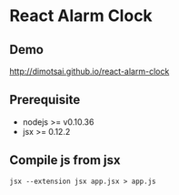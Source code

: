 React Alarm Clock
=================

Demo
----
http://dimotsai.github.io/react-alarm-clock

Prerequisite
------------
* nodejs >= v0.10.36
* jsx >= 0.12.2

Compile js from jsx
-------------------
```
jsx --extension jsx app.jsx > app.js
```

